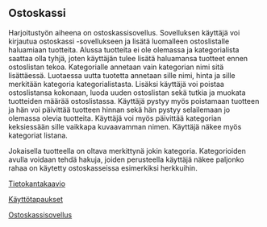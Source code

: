 ## Ostoskassi 
Harjoitustyön aiheena on ostoskassisovellus. Sovelluksen käyttäjä voi kirjautua ostoskassi -sovellukseen ja lisätä luomalleen ostoslistalle haluamiaan tuotteita. Alussa tuotteita ei ole olemassa ja kategorialista saattaa olla tyhjä, joten käyttäjän tulee lisätä haluamansa tuotteet ennen ostoslistan tekoa. Kategorialle annetaan vain kategorian nimi sitä lisättäessä. Luotaessa uutta tuotetta annetaan sille nimi, hinta ja sille merkitään kategoria kategorialistasta. Lisäksi käyttäjä voi poistaa ostoslistansa kokonaan, luoda uuden ostoslistan sekä tutkia ja muokata tuotteiden määrää ostoslistassa. Käyttäjä pystyy myös poistamaan tuotteen 
ja hän voi päivittää tuotteen hinnan sekä hän pystyy selailemaan jo olemassa olevia tuotteita. Käyttäjä voi myös päivittää 
kategorian keksiessään sille vaikkapa kuvaavamman nimen. Käyttäjä näkee myös kategoriat listana.

Jokaisella tuotteella on oltava merkittynä jokin kategoria. Kategorioiden avulla voidaan tehdä hakuja, joiden perusteella 
käyttäjä näkee paljonko rahaa on käytetty ostoskasseissa esimerkiksi herkkuihin.



[Tietokantakaavio](https://github.com/outisa/Ostoskassi/blob/master/documentation/Tietokantakaavio.md)

[Käyttötapaukset](https://github.com/outisa/Ostoskassi/blob/master/documentation/K%C3%A4ytt%C3%B6tapaukset.md)

[Ostoskassisovellus](https://ostoskassi-tsoha.herokuapp.com)


